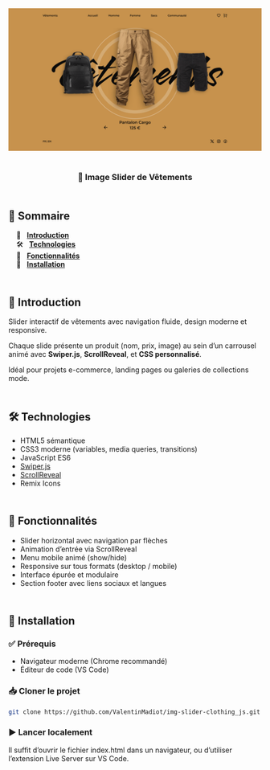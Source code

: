 <div align="center">  
  <a href="https://image-slider-clothing.netlify.app/" target="_blank">  
    <img src=".docs/preview.png" alt="Aperçu du slider de vêtements">  
  </a>  
  </br></br>  
  <h3 align="center">👕 Image Slider de Vêtements</h3>  
</div>

## <br /> 📌 Sommaire

&nbsp;&nbsp;&nbsp; 🎨 &nbsp; [**Introduction**](#introduction)<br />
&nbsp;&nbsp;&nbsp; 🛠️ &nbsp; [**Technologies**](#technologies)<br />
&nbsp;&nbsp;&nbsp; 🎯 &nbsp; [**Fonctionnalités**](#fonctionnalités)<br />
&nbsp;&nbsp;&nbsp; 🚀 &nbsp; [**Installation**](#installation)<br />

## <br /> <a name="introduction">🎨 Introduction</a>

Slider interactif de vêtements avec navigation fluide, design moderne et responsive.

Chaque slide présente un produit (nom, prix, image) au sein d’un carrousel animé avec **Swiper.js**, **ScrollReveal**, et **CSS personnalisé**.

Idéal pour projets e-commerce, landing pages ou galeries de collections mode.

## <br /> <a name="technologies">🛠️ Technologies</a>

- HTML5 sémantique
- CSS3 moderne (variables, media queries, transitions)
- JavaScript ES6
- [Swiper.js](https://swiperjs.com/)
- [ScrollReveal](https://scrollrevealjs.org/)
- Remix Icons

## <br /> <a name="fonctionnalités">🎯 Fonctionnalités</a>

- Slider horizontal avec navigation par flèches
- Animation d’entrée via ScrollReveal
- Menu mobile animé (show/hide)
- Responsive sur tous formats (desktop / mobile)
- Interface épurée et modulaire
- Section footer avec liens sociaux et langues

## <br /> <a name="installation">🚀 Installation</a>

### ✅ Prérequis

- Navigateur moderne (Chrome recommandé)
- Éditeur de code (VS Code)

### 📥 Cloner le projet

```bash
git clone https://github.com/ValentinMadiot/img-slider-clothing_js.git
```

### ▶️ Lancer localement

Il suffit d’ouvrir le fichier index.html dans un navigateur, ou d’utiliser l’extension Live Server sur VS Code.
